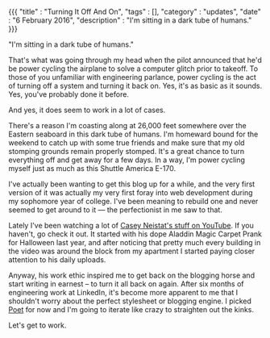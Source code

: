 {{{
  "title" : "Turning It Off And On",
  "tags" : [],
  "category" : "updates",
  "date" : "6 February 2016",
  "description" : "I'm sitting in a dark tube of humans."
}}}

"I'm sitting in a dark tube of humans."

That's what was going through my head when the pilot announced that he'd be power cycling the airplane to solve a computer glitch prior to takeoff. To those of you unfamiliar with engineering parlance, power cycling is the act of turning off a system and turning it back on. Yes, it's as basic as it sounds. Yes, you've probably done it before.

And yes, it does seem to work in a lot of cases.

There's a reason I'm coasting along at 26,000 feet somewhere over the Eastern seaboard in this dark tube of humans. I'm homeward bound for the weekend to catch up with some true friends and make sure that my old stomping grounds remain properly stomped. It's a great chance to turn everything off and get away for a few days. In a way, I'm power cycling myself just as much as this Shuttle America E-170.

I've actually been wanting to get this blog up for a while, and the very first version of it was actually my very first foray into web development during my sophomore year of college. I've been meaning to rebuild one and never seemed to get around to it — the perfectionist in me saw to that.

Lately I've been watching a lot of [Casey Neistat's stuff on YouTube](http://www.youtube.com/user/caseyneistat). If you haven't, go check it out. It started with his dope Aladdin Magic Carpet Prank for Halloween last year, and after noticing that pretty much every building in the video was around the block from my apartment I started paying closer attention to his daily uploads.

Anyway, his work ethic inspired me to get back on the blogging horse and start writing in earnest – to turn it all back on again. After six months of engineering work at LinkedIn, it's become more apparent to me that I shouldn't worry about the perfect stylesheet or blogging engine. I picked [Poet](https://github.com/jsantell/poet/) for now and I'm going to iterate like crazy to straighten out the kinks.

Let's get to work.
